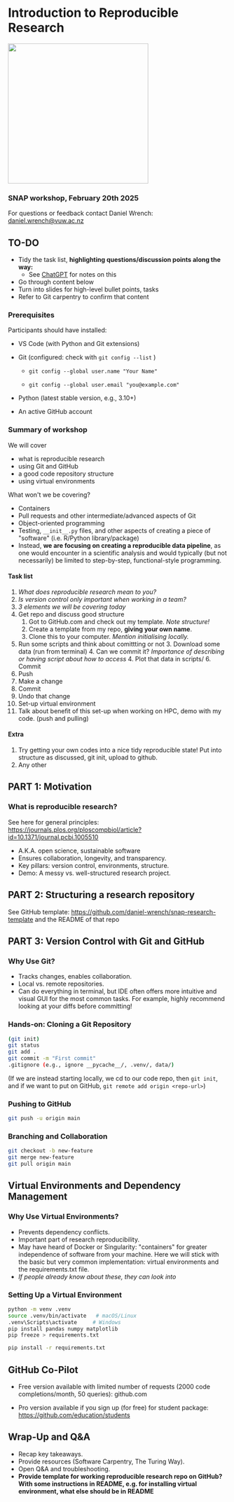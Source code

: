 # Introduction to Reproducible Research

<img src="https://github.com/user-attachments/assets/709ccc4b-8031-4603-a207-2d599901b3e2" width="320">

### SNAP workshop, February 20th 2025
For questions or feedback contact Daniel Wrench: daniel.wrench@vuw.ac.nz

## TO-DO
-   Tidy the task list, **highlighting questions/discussion points along the way:**
    - See [ChatGPT](https://chatgpt.com/share/67b29f0c-d0f8-8012-bceb-633f32dae893) for notes on this
-   Go through content below
-   Turn into slides for high-level bullet points, tasks
-   Refer to Git carpentry to confirm that content


### Prerequisites

Participants should have installed:

-   VS Code (with Python and Git extensions)

-   Git (configured: check with `git config --list` )

    -   `git config --global user.name "Your Name"`

    -   `git config --global user.email "you@example.com"`

-   Python (latest stable version, e.g., 3.10+)

-   An active GitHub account


### Summary of workshop

We will cover 
- what is reproducible research
- using Git and GitHub 
- a good code repository structure
- using virtual environments

What won't we be covering?
-   Containers
-   Pull requests and other intermediate/advanced aspects of Git
-   Object-oriented programming
-   Testing, `__init__.py` files, and other aspects of creating a piece of "software" (i.e. R/Python library/package)
-   Instead, **we are focusing on creating a reproducible data pipeline**, as one would encounter in a scientific analysis and would typically (but not necessarily) be limited to step-by-step, functional-style programming. 

#### Task list

1. *What does reproducible research mean to you?* 
2. *Is version control only important when working in a team?*
2. *3 elements we will be covering today*
1. Get repo and discuss good structure
    1. Got to GitHub.com and check out my template. *Note structure!* 
    2. Create a template from my repo, **giving your own name**. 
    3. Clone this to your computer. *Mention initialising locally.*
2. Run some scripts and think about comittting or not
    3. Download some data (run from terminal)
    4. Can we commit it? *Importance of describing or having script about how to access*
    4. Plot that data in scripts/
    6. Commit
7. Push
7. Make a change
8. Commit
9. Undo that change
10. Set-up virtual environment
11. Talk about benefit of this set-up when working on HPC, demo with my code. (push and pulling)

#### Extra

1. Try getting your own codes into a nice tidy reproducible state! Put into structure as discussed, git init, upload to github.
2. Any other

## PART 1: Motivation

### What is reproducible research?

See here for general principles: https://journals.plos.org/ploscompbiol/article?id=10.1371/journal.pcbi.1005510 

-   A.K.A. open science, sustainable software
-   Ensures collaboration, longevity, and transparency.
-   Key pillars: version control, environments, structure.
-   Demo: A messy vs. well-structured research project.

## PART 2: Structuring a research repository

See GitHub template: https://github.com/daniel-wrench/snap-research-template and the README of that repo

## PART 3: Version Control with Git and GitHub

### Why Use Git?

-   Tracks changes, enables collaboration.
-   Local vs. remote repositories.
-   Can do everything in terminal, but IDE often offers more intuitive and visual GUI for the most common tasks. For example, highly recommend looking at your diffs before committing!

### Hands-on: Cloning a Git Repository

``` bash
(git init)
git status
git add .
git commit -m "First commit"
.gitignore (e.g., ignore __pycache__/, .venv/, data/)
```

(If we are instead starting locally, we cd to our code repo, then `git init`, and if we want to put on GitHub, `git remote add origin <repo-url>`)

### Pushing to GitHub

``` bash
git push -u origin main
```

### Branching and Collaboration

``` bash
git checkout -b new-feature
git merge new-feature
git pull origin main
```

## Virtual Environments and Dependency Management

### Why Use Virtual Environments?

-   Prevents dependency conflicts.
-   Important part of research reproducibility.
-   May have heard of Docker or Singularity: "containers" for greater independence of software from your machine. Here we will stick with the basic but very common implementation: virtual environments and the requirements.txt file.
-   *If people already know about these, they can look into*

### Setting Up a Virtual Environment

``` bash
python -m venv .venv
source .venv/bin/activate   # macOS/Linux
.venv\Scripts\activate     # Windows
pip install pandas numpy matplotlib
pip freeze > requirements.txt

pip install -r requirements.txt
```

## GitHub Co-Pilot

-   Free version available with limited number of requests (2000 code completions/month, 50 queries): github.com

-   Pro version available if you sign up (for free) for student package: <https://github.com/education/students>

## Wrap-Up and Q&A

-   Recap key takeaways.
-   Provide resources (Software Carpentry, The Turing Way).
-   Open Q&A and troubleshooting.
-   **Provide template for working reproducible research repo on GitHub? With some instructions in README, e.g. for installing virtual environment, what else should be in README**
